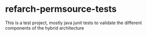 # refarch-permsource-tests
This is a test project, mostly java junit tests to validate the different components of the hybrid architecture
